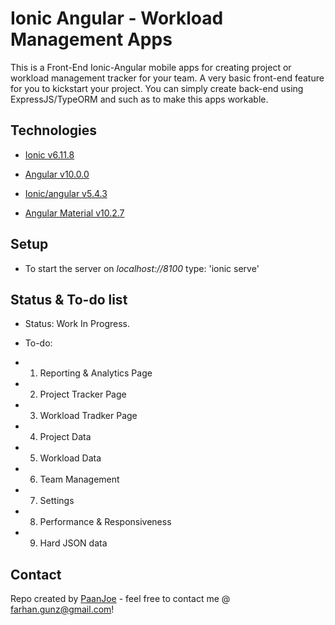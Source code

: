 # Ionic Angular - Workload Management Apps

This is a Front-End Ionic-Angular mobile apps for creating project or workload management tracker for your team. A very basic front-end feature for you to kickstart your project. You can simply create back-end using ExpressJS/TypeORM and such as to make this apps workable.


## Technologies

* [Ionic v6.11.8](https://ionicframework.com/)

* [Angular v10.0.0](https://angular.io/)

* [Ionic/angular v5.4.3](https://www.npmjs.com/package/@ionic/angular)

* [Angular Material v10.2.7](https://material.angular.io/)

## Setup

* To start the server on _localhost://8100_ type: 'ionic serve'

## Status & To-do list

* Status: Work In Progress.

* To-do: 

* 1. Reporting & Analytics Page
* 2. Project Tracker Page
* 3. Workload Tradker Page
* 4. Project Data
* 5. Workload Data
* 6. Team Management
* 7. Settings
* 8. Performance & Responsiveness
* 9. Hard JSON data

## Contact

Repo created by [PaanJoe](https://github.com/paanjoe) - feel free to contact me @ farhan.gunz@gmail.com!
